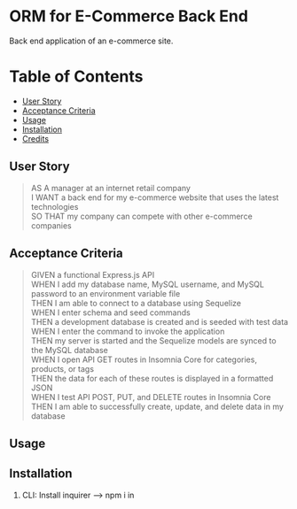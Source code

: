 # ORM for E-Commerce Back End
Back end application of an e-commerce site.

# Table of Contents
* [User Story](#userstory)
* [Acceptance Criteria](#acceptancecriteria)
* [Usage](#usage)
* [Installation](#installation)
* [Credits](#credits)

## User Story
> AS A manager at an internet retail company <br>
> I WANT a back end for my e-commerce website that uses the latest technologies <br>
> SO THAT my company can compete with other e-commerce companies <br>

## Acceptance Criteria
> GIVEN a functional Express.js API <br>
> WHEN I add my database name, MySQL username, and MySQL password to an environment variable file <br>
> THEN I am able to connect to a database using Sequelize <br>
> WHEN I enter schema and seed commands <br>
> THEN a development database is created and is seeded with test data <br>
> WHEN I enter the command to invoke the application <br>
> THEN my server is started and the Sequelize models are synced to the MySQL database <br>
> WHEN I open API GET routes in Insomnia Core for categories, products, or tags <br>
> THEN the data for each of these routes is displayed in a formatted JSON <br>
> WHEN I test API POST, PUT, and DELETE routes in Insomnia Core <br>
> THEN I am able to successfully create, update, and delete data in my database <br>

## Usage

## Installation
1. CLI: Install inquirer --> npm i in
